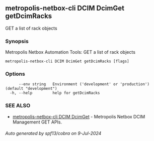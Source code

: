 ## metropolis-netbox-cli DCIM DcimGet getDcimRacks

GET a list of rack objects

### Synopsis


Metropolis Netbox Automation Tools:
  GET a list of rack objects

```
metropolis-netbox-cli DCIM DcimGet getDcimRacks [flags]
```

### Options

```
      --env string   Environment ('development' or 'production') (default "development")
  -h, --help         help for getDcimRacks
```

### SEE ALSO

* [metropolis-netbox-cli DCIM DcimGet]()	 - Metropolis Netbox DCIM Management GET APIs.

###### Auto generated by spf13/cobra on 9-Jul-2024
